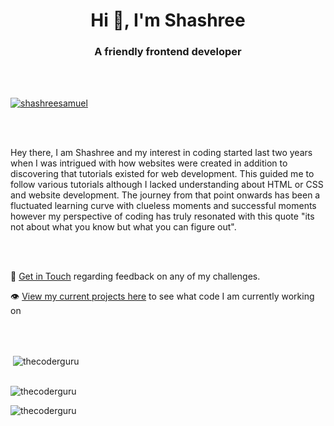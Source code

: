 <h1 align="center">Hi 👋, I'm Shashree</h1>

<h3 align="center">A friendly frontend developer</h3>

<br>

<br>

<p align="left"> <a href="https://github.com/ryo-ma/github-profile-trophy"><img src="https://github-profile-trophy.vercel.app/?username=shashreesamuel" alt="shashreesamuel" /></a> </p>

<br>
<br>

Hey there, I am Shashree and my interest in coding started last two years when I was intrigued with how websites were created in addition to discovering that tutorials existed for web development. 
This guided me to follow various tutorials although I lacked understanding about HTML or CSS and website development. The journey from that point onwards has been a fluctuated learning curve with clueless moments and successful moments however my perspective of coding has truly resonated with this quote "its not about what you know but what you can figure out".

<br>
<br>

💌 [Get in Touch](mailto:shashreeshachindrasamuel14@gmail.com/) regarding feedback on any of my challenges.

👁 [View my current projects here](https://www.frontendmentor.io/profile/shashreesamuel) to see what code I am currently working on

<br>

<br>

<p>&nbsp;<img align="center" src="https://github-readme-stats.vercel.app/api?username=shashreesamuel&show_icons=true&locale=en&layout=10" alt="thecoderguru" /></p>

<br>

<img align="center" src="https://github-readme-stats.vercel.app/api/top-langs/?username=shashreesamuel&layout=compact" alt="thecoderguru" />

<br>

<p><img align="center" src="https://github-readme-streak-stats.herokuapp.com/?user=shashreesamuel&" alt="thecoderguru" /></p>
